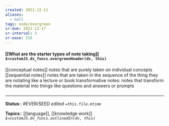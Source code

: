 ```yaml
---
created: 2021-12-11 
aliases:
  - null
tags: node/evergreen
sr-due: 2021-12-17
sr-interval: 3
sr-ease: 210
---
```


#### [[What are the starter types of note taking]] `$=customJS.dv_funcs.evergreenHeader(dv, this)`

[[conceptual notes]] notes that are purely taken on individual concepts
[[sequential notes]] notes that are taken in the sequence of the thing they are notating like a lecture or book
transformative notes: notes that transform the material into things like questions and answers or prompts

### <hr class="footnote"/>

**Status**:: #EVER/SEED
*edited `=this.file.mtime`*

**Topics**::  [[language]], [[knowledge work]]
*`$=customJS.dv_funcs.outlinedIn(dv, this)`*
